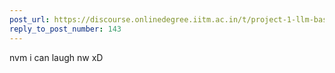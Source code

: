 ```yaml
---
post_url: https://discourse.onlinedegree.iitm.ac.in/t/project-1-llm-based-automation-agent-discussion-thread-tds-jan-2025/164277/203
reply_to_post_number: 143
---
```

nvm i can laugh nw xD